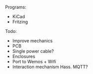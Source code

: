 Programs: 
- KiCad
- Fritzing

Todo:
- Improve mechanics 
- PCB
- Single power cable?
- Enclosures
- Port to Wemos + Wifi
- Interaction mechanism Hass. MQTT?
